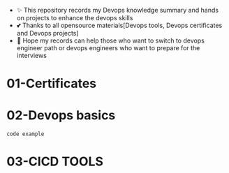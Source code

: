 - ✨ This repository records my Devops knowledge summary and hands on projects to enhance the devops skills
- 💕 Thanks to all opensource materials[Devops tools, Devops certificates and Devops projects]
- 👀 Hope my records can help those who want to switch to devops engineer path or devops engineers who want to prepare for the interviews
# 01-Certificates



# 02-Devops basics

```
code example

```


# 03-CICD TOOLS

